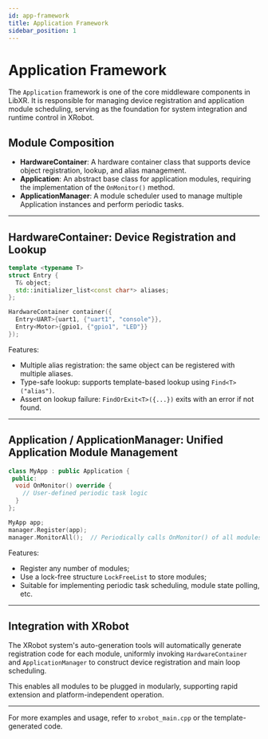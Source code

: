 ```yaml
---
id: app-framework
title: Application Framework
sidebar_position: 1
---
```


# Application Framework

The `Application` framework is one of the core middleware components in LibXR. It is responsible for managing device registration and application module scheduling, serving as the foundation for system integration and runtime control in XRobot.

## Module Composition

- **HardwareContainer**: A hardware container class that supports device object registration, lookup, and alias management.
- **Application**: An abstract base class for application modules, requiring the implementation of the `OnMonitor()` method.
- **ApplicationManager**: A module scheduler used to manage multiple Application instances and perform periodic tasks.

---

## HardwareContainer: Device Registration and Lookup

```cpp
template <typename T>
struct Entry {
  T& object;
  std::initializer_list<const char*> aliases;
};

HardwareContainer container({
  Entry<UART>{uart1, {"uart1", "console"}},
  Entry<Motor>{gpio1, {"gpio1", "LED"}}
});
```

Features:

- Multiple alias registration: the same object can be registered with multiple aliases.
- Type-safe lookup: supports template-based lookup using `Find<T>("alias")`.
- Assert on lookup failure: `FindOrExit<T>({...})` exits with an error if not found.

---

## Application / ApplicationManager: Unified Application Module Management

```cpp
class MyApp : public Application {
 public:
  void OnMonitor() override {
    // User-defined periodic task logic
  }
};

MyApp app;
manager.Register(app);
manager.MonitorAll();  // Periodically calls OnMonitor() of all modules
```

Features:

- Register any number of modules;
- Use a lock-free structure `LockFreeList` to store modules;
- Suitable for implementing periodic task scheduling, module state polling, etc.

---

## Integration with XRobot

The XRobot system's auto-generation tools will automatically generate registration code for each module, uniformly invoking `HardwareContainer` and `ApplicationManager` to construct device registration and main loop scheduling.

This enables all modules to be plugged in modularly, supporting rapid extension and platform-independent operation.

---

For more examples and usage, refer to `xrobot_main.cpp` or the template-generated code.
